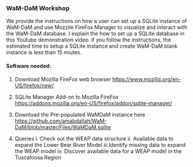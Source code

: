 ### WaM-DaM Workshop 

We provide the instructions on how a user can set up a SQLite instance of WaM-DaM and use Mozzile FireFox Manager to visualize and interact with the WaM-DaM database. I explain the how to set up a SQLite database in this Youtube demonstration video. if you follow the instructions, the estimated time to setup a SQLite instance and create WaM-DaM blank instance is less than 15 miutes.

#### Software needed:
1. Download Mozilla FireFox web browser
https://www.mozilla.org/en-US/firefox/new/

2.	SQLite Manager Add-on to Mozilla FireFox
https://addons.mozilla.org/en-US/firefox/addon/sqlite-manager/

3. Download the Pre-populated WaMDaM instance here 
https://github.com/amabdallah/WaM-DaM/blob/master/Files/WaMDaM.sqlite

4. Queries 
i.  Check out the WEAP data structure 
ii. Available data to expand the Lower Bear River Model 
iii.Identify missing data to expand  the WEAP model 
iv. Discover available data for a WEAP model in the Tuscaloosa Region
